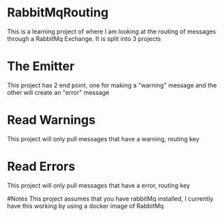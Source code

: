 # RabbitMqRouting

This is a learning project of where I am looking at the routing of messages through a RabbitMq Exchange.  It is split into 3 projects

# The Emitter
This project has 2 end point, one for making a "warning" message and the other will create an "error" message

# Read Warnings
This project will only pull messages that have a warning, routing key

# Read Errors
This project will only pull messages that have a error, routing key


#Notes
This project assumes that you have rabbitMq installed, I currently have this working by using a docker image of RabbitMq
